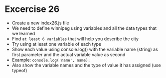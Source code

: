 # Excercise 26

* Create a new index26.js file
* We need to define winnipeg using variables and all the data types that we learned
* Find `at least 6 variables` that will help you describe the city
* Try using at least one variable of each type
* Show each value using console.log() with the variable name (string) as first parameter and the actual variable value as second
* Example: `console.log('name', name);` 
* Also show the variable names and the type of value it has assigned (use typeof)